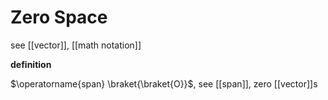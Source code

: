 # Zero Space

see [[vector]], [[math notation]]

**definition**

$\operatorname{span} \braket{\braket{O}}$, see [[span]], zero [[vector]]s
